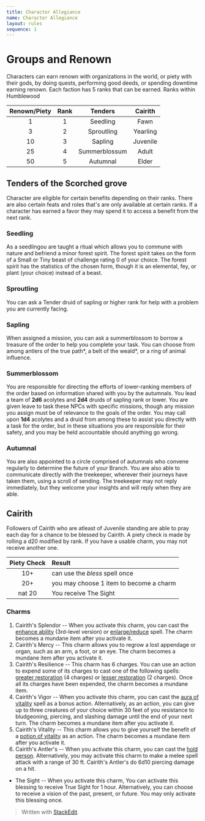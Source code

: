 ```yaml
---
title: Character Allegiance
name: Character Allegiance
layout: rules
sequence: 1
---
```


# Groups and Renown
Characters can earn renown with organizations in the world, or piety with their gods, by doing quests, performing good deeds, or spending downtime earning renown. Each faction has 5 ranks that can be earned.
Ranks within Humblewood

| Renown/Piety | Rank | Tenders | Cairith |
| :--: | :--: | :----: | :---: |
| 1 | 1 | Seedling | Fawn |
| 3 | 2 | Sproutling | Yearling |
| 10 | 3 | Sapling | Juvenile |
| 25 | 4 | Summerblossum | Adult |
| 50 | 5 | Autumnal | Elder |

## Tenders of the Scorched grove 
Character are eligible for certain benefits depending on their ranks. There are also certain feats and roles that's are only available at certain ranks. If a character has earned a favor they may spend it to access a benefit from the next rank.
### Seedling
As a seedlingou are taught a ritual which allows you to commune with nature and befriend a minor forest spirit. The forest spirit takes on the form of a Small or Tiny beast of challenge rating 0 of your choice. The forest spirit has the statistics of the chosen form, though it is an elemental, fey, or plant (your choice) instead of a beast.
### Sproutling
You can ask a Tender druid of sapling or higher rank for help with a problem you are currently facing.
### Sapling
When assigned a mission, you can ask a summerblossom to borrow a treasure of the order to help you complete your task. You can choose from among antlers of the true path*, a belt of the weald*, or a ring of animal
influence.
### Summerblossom
You are responsible for directing the efforts of lower-ranking members of the  order based on information shared with you by the autumnals. You lead a  team of **2d6** acolytes and **2d4** druids of sapling rank or lower. You are given leave to task these NPCs with specific missions, though any mission you assign must be of relevance to the goals of the order. You may call upon **1d4** acolytes and a druid from among these to assist you directly with a task for the order, but in these situations you are responsible for their safety, and you may be held accountable should anything go wrong.
### Autumnal
You are also appointed to a circle comprised of autumnals who convene regularly to determine the future of your Branch. You are also able to  communicate directly with the treekeeper, wherever their journeys have taken them, using a scroll of sending. The treekeeper may not reply immediately, but they welcome your insights and will reply when they are able.
## Cairith
Followers of Cairith who are atleast of Juvenile standing are able to pray each day for a chance to be blessed by Cairith. A piety check is made by rolling a d20 modified by rank. If you have a usable charm, you may not receive another one.

| Piety Check | Result |
| :--: | :-- | 
| 10+ | can use the *bless* spell once |
| 20+ | you may choose 1 item to become a charm |
| nat 20 | You receive The Sight |
### Charms
1. Cairith's Splendor -- When you activate this charm, you can cast the [enhance ability](https://5e.tools/spells.html#enhance%20ability_phb) (3rd-level version) or [enlarge/reduce](https://5e.tools/spells.html#enlarge%2freduce_phb) spell. The charm becomes a mundane item after you activate it.
2. Cairith's Mercy -- This charm allows you to regrow a lost appendage or organ, such as an arm, a foot, or an eye. The charm becomes a mundane item after you activate it.
3. Cairith's Resilience -- This charm has 6 charges. You can use an action to expend some of its charges to cast one of the following spells: [greater restoration](https://5e.tools/spells.html#greater%20restoration_phb) (4 charges) or [lesser restoration](https://5e.tools/spells.html#lesser%20restoration_phb) (2 charges). Once all its charges have been expended, the charm becomes a mundane item.
4. Cairith's Vigor -- When you activate this charm, you can cast the [aura of vitality](https://5e.tools/spells.html#aura%20of%20vitality_phb) spell as a bonus action. Alternatively, as an action, you can give up to three creatures of your choice within 30 feet of you resistance to bludgeoning, piercing, and slashing damage until the end of your next turn. The charm becomes a mundane item after you activate it.
5. Cairith's Vitality -- This charm allows you to give yourself the benefit of a [potion of vitality](https://5e.tools/items.html#potion%20of%20vitality_dmg) as an action. The charm becomes a mundane item after you activate it.
6. Cairith's Antler's -- When you activate this charm, you can cast the [hold person](https://5e.tools/spells.html#hold%20person_phb). Alternatively, you may activate this charm to make a melee spell attack with a range of 30 ft. Cairith's Antler's do 6d10 piercing damage on a hit.
- The Sight -- When you activate this charm, You can activate this blessing to receive True Sight for 1 hour. Alternatively, you can choose to receive a vision of the past, present, or future. You may only activate this blessing once.


> Written with [StackEdit](https://stackedit.io/).
